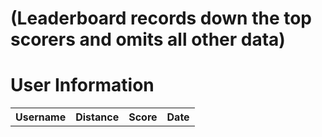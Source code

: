 <style>
  #title_{
    font-size: 150%;
  }
</style>
<h1>(Leaderboard records down the top scorers and omits all other data)</h1>
<h1><strong>User Information</strong></h1>
<table id="recentGames" style="width: 100%;">
  <tr>
    <th>Username</th>
    <th>Distance</th>
    <th>Score</th>
    <th>Date</th>
  </tr>
  <tbody id="MaxScore">
  </tbody>
</table>


<script>
 // prepare HTML result container for new output
  const resultContainer = document.getElementById("MaxScore");
  // prepare URL's to allow easy switch from deployment and localhost
  //const url = "http://localhost:8086/api/users"
  const url = "https://pythonalflask.tk/api/leaders"
  const read_fetch = url + '/MaxScore';

  // Load users on page entry
  read_users();


  // Display User Table, data is fetched from Backend Database
  function read_users() {
    // prepare fetch options
    const read_options = {
      method: 'GET', // *GET, POST, PUT, DELETE, etc.
      mode: 'cors', // no-cors, *cors, same-origin
      cache: 'default', // *default, no-cache, reload, force-cache, only-if-cached
      credentials: 'omit', // include, *same-origin, omit
      headers: {
        'Content-Type': 'application/json'
      },
    };

    // fetch the data from API
    fetch(read_fetch, read_options)
      // response is a RESTful "promise" on any successful fetch
      .then(response => {
        // check for response errors
        if (response.status !== 200) {
            const errorMsg = 'Database read error: ' + response.status;
            console.log(errorMsg);
            const tr = document.createElement("tr");
            const td = document.createElement("td");
            td.innerHTML = errorMsg;
            tr.appendChild(td);
            resultContainer.appendChild(tr);
            return;
        }
        // valid response will have json data
      response.json().then(data => {
          console.log(data);
          data.sort(function(a, b) {
            return b.score - a.score;
          });
        for (let i = 0; i < 5; i++) {
          const row = data[i];
          console.log(row);
          add_row(row);
          }
        })
    })
    // catch fetch errors (ie ACCESS to server blocked)
    .catch(err => {
      console.error(err);
      const tr = document.createElement("tr");
      const td = document.createElement("td");
      td.innerHTML = err;
      tr.appendChild(td);
      resultContainer.appendChild(tr);
    });
  }

  function add_row(data) {
    const tr = document.createElement("tr");
    const username = document.createElement("td");
    const score = document.createElement("td");
  
    // obtain data that is specific to the API
    username.innerHTML = data.username; 
    score.innerHTML = data.score; 

    // add HTML to container
    tr.appendChild(username);
    tr.appendChild(score);

    resultContainer.appendChild(tr);
  }
</script>